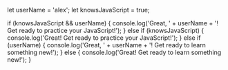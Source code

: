 let userName = 'alex';
let knowsJavaScript = true;

if (knowsJavaScript && userName) {
  console.log('Great, ' + userName + '! Get ready to practice your JavaScript!');
} else if (knowsJavaScript) {
  console.log('Great! Get ready to practice your JavaScript!');
} else if (userName) {
  console.log('Great, ' + userName + '! Get ready to learn something new!');
} else {
  console.log('Great! Get ready to learn something new!');
}